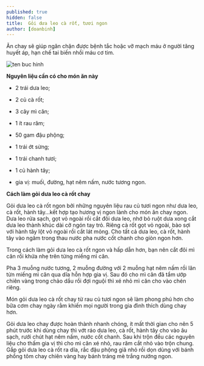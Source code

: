 ```yaml
---
published: true
hidden: false
title:  Gỏi dưa leo cà rốt, tươi ngon
author: [doanbinh] 
---
```

Ăn chay sẽ giúp ngăn chặn được bệnh tắc hoặc vỡ mạch máu ở người tăng huyết áp, hạn chế tai biến nhồi máu cơ tim.

![ten buc hinh](https://media.cooky.vn/recipe/g5/40544/s800x500/cooky-recipe-cover-r40544.jpg "ten buc hinh")

**Nguyên liệu cần có cho món ăn này**

+ 2 trái dưa leo;

+ 2 củ cà rốt;

+ 3 cây mì căn;

+ 1 ít rau răm;

+ 50 gam đậu phộng;

+ 1 trái ớt sừng;

+ 1 trái chanh tươi;

+ 1 củ hành tây;

+ gia vị: muối, đường, hạt nêm nấm, nước tương ngon.

**Cách làm gỏi dưa leo cà rốt chay**

Gỏi dưa leo cà rốt ngon bởi những nguyên liệu rau củ tươi ngon như dưa leo, cà rốt, hành tây…kết hợp tạo hương vị ngon lành cho món ăn chay ngon. Dưa leo rửa sạch, gọt vỏ ngoài rồi cắt đôi dưa leo, nhớ bỏ ruột dưa xong cắt dưa
leo thành khúc dài cỡ ngón tay trỏ. Riêng cà rốt gọt vỏ ngoài, bào sợi với hành tây lột vỏ ngoài rồi cắt lát mỏng. Cho tất cả dưa leo, cà rốt, hành tây vào ngâm trong thau nước pha nước cốt chanh cho giòn ngon hơn.

Trong cách làm gỏi dưa leo cà rốt ngon và hấp dẫn hơn, bạn nên cắt đôi mì căn rồi khứa nhẹ trên từng miếng mì căn.

Pha 3 muỗng nước tương, 2 muỗng đường với 2 muỗng hạt nêm nấm rồi lăn từn miếng mì căn qua dĩa hỗn hợp gia vị. Sau đó cho mì căn đã tẩm ướp chiên vàng trong chảo dầu rồi đợi nguội thì xé nhỏ mì căn cho vào chén riêng.

Món gỏi dưa leo cà rốt chay từ rau củ tươi ngon sẽ làm phong phú hơn cho bữa cơm chay ngày rằm khiến mọi người trong gia đình thích dùng chay hơn.

Gỏi dưa leo chay được hoàn thành nhanh chóng, ít mất thời gian cho nên 5 phút trước khi dùng chay thì vớt ráo dưa leo, cà rốt, hành tây cho vào âu sạch, rưới chút hạt nêm nấm, nước cốt chanh. Sau khi trộn đều các nguyên liệu cho thấm gia vị thì cho mì căn xé nhỏ, rau răm cắt nhỏ vào trộn chung. Gắp gỏi dưa leo cà rốt ra dĩa, rắc đậu phộng giã nhỏ rồi dọn dùng với bánh phồng tôm chay chiên vàng hay bánh tráng mè trắng nướng ngon.